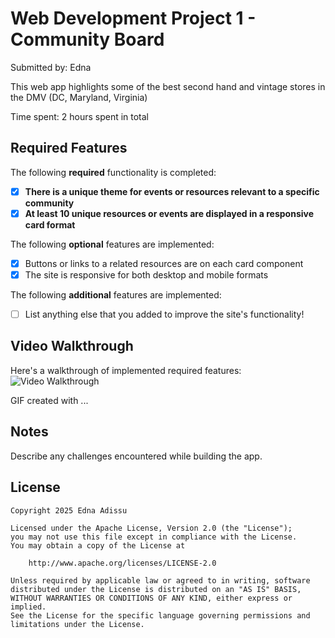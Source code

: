 # Web Development Project 1 - Community Board

Submitted by: Edna

This web app highlights some of the best second hand and vintage stores in the DMV (DC, Maryland, Virginia)

Time spent: 2 hours spent in total

## Required Features

The following **required** functionality is completed:

- [x] **There is a unique theme for events or resources relevant to a specific community**
- [x] **At least 10 unique resources or events are displayed in a responsive card format**

The following **optional** features are implemented:

- [x] Buttons or links to a related resources are on each card component
- [x] The site is responsive for both desktop and mobile formats

The following **additional** features are implemented:

* [ ] List anything else that you added to improve the site's functionality!

## Video Walkthrough

Here's a walkthrough of implemented required features:
<img src='[https://i.imgur.com/IR90sn7.mp4](https://media4.giphy.com/media/v1.Y2lkPTc5MGI3NjExanNkcGs0d3F4aW83NWsxeHQ5bXJzcG12bWIzeWUxN2lubmV1a3o3NyZlcD12MV9pbnRlcm5hbF9naWZfYnlfaWQmY3Q9Zw/pkxsDQjvYaJ8C5o0ef/giphy.gif)' title='Video Walkthrough' width='' alt='Video Walkthrough' />

<!-- Replace this with whatever GIF tool you used! -->
GIF created with ...  
<!-- Recommended tools:
[Kap](https://getkap.co/) for macOS
[ScreenToGif](https://www.screentogif.com/) for Windows
[peek](https://github.com/phw/peek) for Linux. -->

## Notes

Describe any challenges encountered while building the app.

## License

    Copyright 2025 Edna Adissu

    Licensed under the Apache License, Version 2.0 (the "License");
    you may not use this file except in compliance with the License.
    You may obtain a copy of the License at

        http://www.apache.org/licenses/LICENSE-2.0

    Unless required by applicable law or agreed to in writing, software
    distributed under the License is distributed on an "AS IS" BASIS,
    WITHOUT WARRANTIES OR CONDITIONS OF ANY KIND, either express or implied.
    See the License for the specific language governing permissions and
    limitations under the License.
